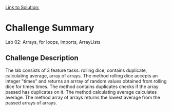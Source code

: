 [Link to Solution: ](../basicLibrary/src/main/java/basicLibrary/Library.java)

# Challenge Summary
Lab 02: Arrays, for loops, imports, ArrayLists

## Challenge Description
The lab consists of 3 feature tasks: rolling dice, contains duplicate, calculating average,
array of arrays.
The method rolling dice accepts an integer "times" and returns an arrray of random values
obtained from rolling dice for times times.
The method contains duplicates checks if the array passed has duplicates on it.
The method calculating average calculates average.
The method array of arrays returns the lowest average from the passed arrays of arrays.
